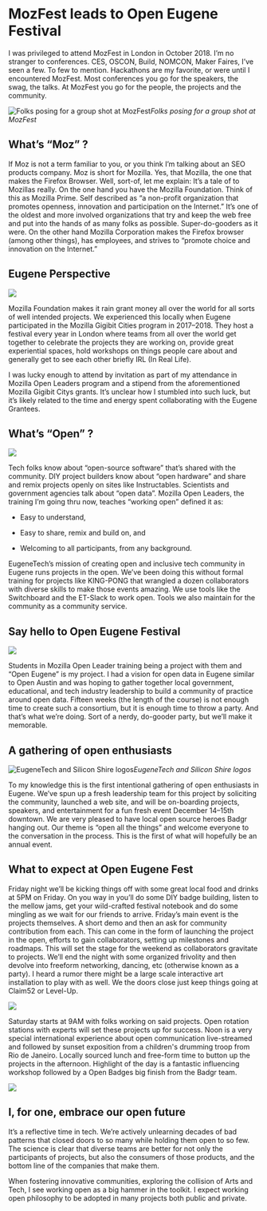 
# MozFest leads to Open Eugene Festival

I was privileged to attend MozFest in London in October 2018. I’m no stranger to conferences. CES, OSCON, Build, NOMCON, Maker Faires, I’ve seen a few. To few to mention. Hackathons are my favorite, or were until I encountered MozFest. Most conferences you go for the speakers, the swag, the talks. At MozFest you go for the people, the projects and the community.

![Folks posing for a group shot at MozFest](https://cdn-images-1.medium.com/max/2400/1*AjYufUtbZJFvP7hs0EpZNg.png)*Folks posing for a group shot at MozFest*

## What’s “Moz” ?

If Moz is not a term familiar to you, or you think I’m talking about an SEO products company. Moz is short for Mozilla. Yes, that Mozilla, the one that makes the Firefox Browser. Well, sort-of, let me explain: It’s a tale of to Mozillas really. On the one hand you have the Mozilla Foundation. Think of this as Mozilla Prime. Self described as “a non-profit organization that promotes openness, innovation and participation on the Internet.” It’s one of the oldest and more involved organizations that try and keep the web free and put into the hands of as many folks as possible. Super-do-gooders as it were. On the other hand Mozilla Corporation makes the Firefox browser (among other things), has employees, and strives to “promote choice and innovation on the Internet.”

## Eugene Perspective

![](https://cdn-images-1.medium.com/max/2000/0*T99GVjWyRA55eSJ6)

Mozilla Foundation makes it rain grant money all over the world for all sorts of well intended projects. We experienced this locally when Eugene participated in the Mozilla Gigibit Cities program in 2017–2018. They host a festival every year in London where teams from all over the world get together to celebrate the projects they are working on, provide great experiential spaces, hold workshops on things people care about and generally get to see each other briefly IRL (In Real Life).

I was lucky enough to attend by invitation as part of my attendance in Mozilla Open Leaders program and a stipend from the aforementioned Mozilla Gigibit Citys grants. It’s unclear how I stumbled into such luck, but it’s likely related to the time and energy spent collaborating with the Eugene Grantees.

## What’s “Open” ?

![](https://cdn-images-1.medium.com/max/2000/1*6bYWYmXhlVLSwI1A5z5aLA.png)

Tech folks know about “open-source software” that’s shared with the community. DIY project builders know about “open hardware” and share and remix projects openly on sites like Instructables. Scientists and government agencies talk about “open data”. Mozilla Open Leaders, the training I’m going thru now, teaches “working open” defined it as:

* Easy to understand,

* Easy to share, remix and build on, and

* Welcoming to all participants, from any background.

EugeneTech’s mission of creating open and inclusive tech community in Eugene runs projects in the open. We’ve been doing this without formal training for projects like KING-PONG that wrangled a dozen collaborators with diverse skills to make those events amazing. We use tools like the Switchboard and the ET-Slack to work open. Tools we also maintain for the community as a community service.

## Say hello to Open Eugene Festival

![](https://cdn-images-1.medium.com/max/2000/1*WtjSTL3UBpJLqOs5-cwudg.png)

Students in Mozilla Open Leader training being a project with them and “Open Eugene” is my project. I had a vision for open data in Eugene similar to Open Austin and was hoping to gather together local government, educational, and tech industry leadership to build a community of practice around open data. Fifteen weeks (the length of the course) is not enough time to create such a consortium, but it is enough time to throw a party. And that’s what we’re doing. Sort of a nerdy, do-gooder party, but we’ll make it memorable.

## A gathering of open enthusiasts

![EugeneTech and Silicon Shire logos](https://cdn-images-1.medium.com/max/2000/1*4vQoP1WOBE86cw2h6PemMQ.png)*EugeneTech and Silicon Shire logos*

To my knowledge this is the first intentional gathering of open enthusiasts in Eugene. We’ve spun up a fresh leadership team for this project by soliciting the community, launched a web site, and will be on-boarding projects, speakers, and entertainment for a fun fresh event December 14–15th downtown. We are very pleased to have local open source heroes Badgr hanging out. Our theme is “open all the things” and welcome everyone to the conversation in the process. This is the first of what will hopefully be an annual event.

## What to expect at Open Eugene Fest

Friday night we’ll be kicking things off with some great local food and drinks at 5PM on Friday. On you way in you’ll do some DIY badge building, listen to the mellow jams, get your wild-crafted festival notebook and do some mingling as we wait for our friends to arrive. Friday’s main event is the projects themselves. A short demo and then an ask for community contribution from each. This can come in the form of launching the project in the open, efforts to gain collaborators, setting up milestones and roadmaps. This will set the stage for the weekend as collaborators gravitate to projects. We’ll end the night with some organized frivolity and then devolve into freeform networking, dancing, etc (otherwise known as a party). I heard a rumor there might be a large scale interactive art installation to play with as well. We the doors close just keep things going at Claim52 or Level-Up.

![](https://cdn-images-1.medium.com/max/2080/1*WzCrblsi_e-RRrznB9TKGw.png)

Saturday starts at 9AM with folks working on said projects. Open rotation stations with experts will set these projects up for success. Noon is a very special international experience about open communication live-streamed and followed by sunset exposition from a children's drumming troop from Rio de Janeiro. Locally sourced lunch and free-form time to button up the projects in the afternoon. Highlight of the day is a fantastic influencing workshop followed by a Open Badges big finish from the Badgr team.

![](https://cdn-images-1.medium.com/max/2000/1*xQp2zcay71snB_oBAqdNEw.png)

## I, for one, embrace our open future

It’s a reflective time in tech. We’re actively unlearning decades of bad patterns that closed doors to so many while holding them open to so few. The science is clear that diverse teams are better for not only the participants of projects, but also the consumers of those products, and the bottom line of the companies that make them.

When fostering innovative communities, exploring the collision of Arts and Tech, I see working open as a big hammer in the toolkit. I expect working open philosophy to be adopted in many projects both public and private.
